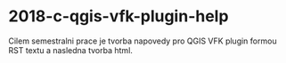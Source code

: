 # 2018-c-qgis-vfk-plugin-help
Cilem semestralni prace je tvorba napovedy pro QGIS VFK plugin 
formou RST textu a nasledna tvorba html.